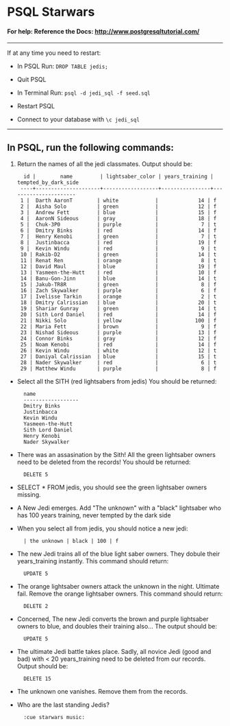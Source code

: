 #  PSQL Starwars

#### For help: Reference the Docs: http://www.postgresqltutorial.com/

---

If at any time you need to restart:

- In PSQL Run: ``DROP TABLE jedis;``

- Quit PSQL

- In Terminal Run: ``psql -d jedi_sql -f seed.sql``

- Restart PSQL

- Connect to your database with ``\c jedi_sql``
 

---

 
## In PSQL, run the following commands:



1. Return the names of all the jedi classmates. Output should be: 

         id |        name         | lightsaber_color | years_training | tempted_by_dark_side
        ----+---------------------+------------------+----------------+----------------------
        1 |  Darth AaronT        | white            |             14 | f
        2 |  Aisha Solo          | green            |             12 | f
        3 |  Andrew Fett         | blue             |             15 | f
        4 |  AaronN Sideous      | gray             |             18 | f
        5 |  Chuk-3P0            | purple           |              7 | t
        6 |  Dmitry Binks        | red              |             14 | f
        7 |  Henry Kenobi        | green            |              7 | t
        8 |  Justinbacca         | red              |             19 | f
        9 |  Kevin Windu         | red              |              9 | t
        10 | Rakib-D2            | green            |             14 | t
        11 | Renat Ren           | orange           |              8 | t
        12 | David Maul          | blue             |             19 | f
        13 | Yasmeen-the-Hutt    | red              |             10 | f
        14 | Banu-Gon-Jinn       | blue             |             14 | t
        15 | Jakub-TR8R          | green            |              8 | f
        16 | Zach Skywalker      | purple           |              6 | f
        17 | Ivelisse Tarkin     | orange           |              2 | t
        18 | Dmitry Calrissian   | blue             |             20 | t
        19 | Shariar Gunray      | green            |             14 | t
        20 | Sith Lord Daniel    | red              |             14 | f
        21 | Nikki Solo          | yellow           |            100 | f
        22 | Maria Fett          | brown            |              9 | f
        23 | Nishad Sideous      | purple           |             13 | f
        24 | Connor Binks        | gray             |             12 | f
        25 | Noam Kenobi         | red              |             14 | f
        26 | Kevin Windu         | white            |             12 | t
        27 | Daniyal Calrissian  | blue             |             15 | t
        28 | Nader Skywalker     | red              |              6 | t
        29 | Matthew Windu       | purple           |              8 | f
- Select all the SITH (red lightsabers from jedis) You should be returned:
        
        name
        ------------------
        Dmitry Binks
        Justinbacca
        Kevin Windu
        Yasmeen-the-Hutt
        Sith Lord Daniel
        Henry Kenobi
        Nader Skywalker
        
- There was an assasination by the Sith! All the green lightsaber owners need to be deleted from the records! You should be returned:

        DELETE 5    
    
- SELECT * FROM jedis, you should see the green lightsaber owners missing.  
    
- A New Jedi emerges. Add "The unknown" with a "black" lightsaber who has 100 years training, never tempted by the dark side

- When you select all from jedis, you should notice a new jedi:

        | the unknown | black | 100 | f                    

- The new Jedi trains all of the blue light saber owners. They dobule their years_training instantly. This command should return: 
        
        UPDATE 5    

- The orange lightsaber owners attack the unknown in the night. Ultimate fail. Remove the orange lightsaber owners. This command should return: 
        
        DELETE 2
    
- Concerned, The new Jedi converts the brown and purple lightsaber owners to blue, and doubles their training also... The output should be:

        UPDATE 5
        
- The ultimate Jedi battle takes place. Sadly, all novice Jedi (good and bad) with < 20 years_training need to be deleted from our records. Output should be: 

        DELETE 15

- The unknown one vanishes. Remove them from the records. 

- Who are the last standing Jedis? 

        :cue starwars music: 


